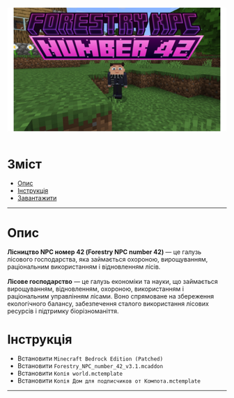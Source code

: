 ![](img/Forestry_NPC_number_42.jpg)
<br><br>
# Зміст
* [Опис](#опис)
* [Інструкція](#інструкція)
* [Завантажити](#завантажити)<br>
***
# Опис
**Лісництво NPC номер 42 (Forestry NPC number 42)** — це галузь лісового господарства, яка займається охороною, вирощуванням, раціональним використанням і відновленням лісів.<br><br>
**Лісове господарство** — це галузь економіки та науки, що займається вирощуванням, відновленням, охороною, використанням і раціональним управлінням лісами. Воно спрямоване на збереження екологічного балансу, забезпечення сталого використання лісових ресурсів і підтримку біорізноманіття.
# Інструкція
* Встановити `Minecraft Bedrock Edition (Patched)`
* Встановити `Forestry_NPC_number_42_v3.1.mcaddon`
* Встановити `Копія world.mctemplate`
* Встановити `Копія Дом для подписчиков от Компота.mctemplate`<br>
***
